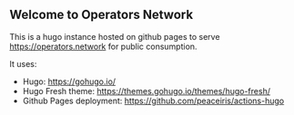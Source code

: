## Welcome to Operators Network

This is a hugo instance hosted on github pages to serve https://operators.network for public consumption.

It uses:

* Hugo: https://gohugo.io/
* Hugo Fresh theme: https://themes.gohugo.io/themes/hugo-fresh/
* Github Pages deployment: https://github.com/peaceiris/actions-hugo
